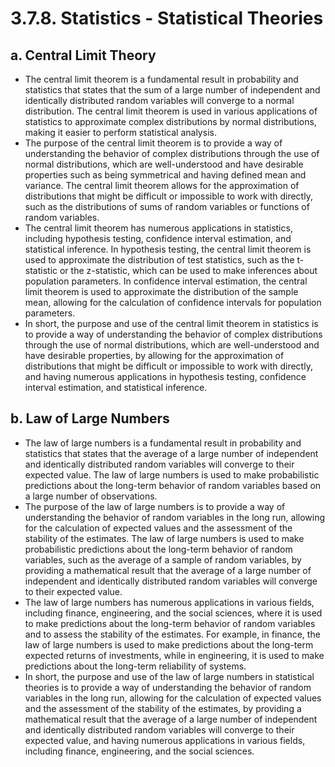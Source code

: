 # 3.7.8. Statistics - Statistical Theories

## a. Central Limit Theory
- The central limit theorem is a fundamental result in probability and statistics that states that the sum of a large number of independent and identically distributed random variables will converge to a normal distribution. The central limit theorem is used in various applications of statistics to approximate complex distributions by normal distributions, making it easier to perform statistical analysis.
- The purpose of the central limit theorem is to provide a way of understanding the behavior of complex distributions through the use of normal distributions, which are well-understood and have desirable properties such as being symmetrical and having defined mean and variance. The central limit theorem allows for the approximation of distributions that might be difficult or impossible to work with directly, such as the distributions of sums of random variables or functions of random variables.
- The central limit theorem has numerous applications in statistics, including hypothesis testing, confidence interval estimation, and statistical inference. In hypothesis testing, the central limit theorem is used to approximate the distribution of test statistics, such as the t-statistic or the z-statistic, which can be used to make inferences about population parameters. In confidence interval estimation, the central limit theorem is used to approximate the distribution of the sample mean, allowing for the calculation of confidence intervals for population parameters.
- In short, the purpose and use of the central limit theorem in statistics is to provide a way of understanding the behavior of complex distributions through the use of normal distributions, which are well-understood and have desirable properties, by allowing for the approximation of distributions that might be difficult or impossible to work with directly, and having numerous applications in hypothesis testing, confidence interval estimation, and statistical inference.

## b. Law of Large Numbers
- The law of large numbers is a fundamental result in probability and statistics that states that the average of a large number of independent and identically distributed random variables will converge to their expected value. The law of large numbers is used to make probabilistic predictions about the long-term behavior of random variables based on a large number of observations.
- The purpose of the law of large numbers is to provide a way of understanding the behavior of random variables in the long run, allowing for the calculation of expected values and the assessment of the stability of the estimates. The law of large numbers is used to make probabilistic predictions about the long-term behavior of random variables, such as the average of a sample of random variables, by providing a mathematical result that the average of a large number of independent and identically distributed random variables will converge to their expected value.
- The law of large numbers has numerous applications in various fields, including finance, engineering, and the social sciences, where it is used to make predictions about the long-term behavior of random variables and to assess the stability of the estimates. For example, in finance, the law of large numbers is used to make predictions about the long-term expected returns of investments, while in engineering, it is used to make predictions about the long-term reliability of systems.
- In short, the purpose and use of the law of large numbers in statistical theories is to provide a way of understanding the behavior of random variables in the long run, allowing for the calculation of expected values and the assessment of the stability of the estimates, by providing a mathematical result that the average of a large number of independent and identically distributed random variables will converge to their expected value, and having numerous applications in various fields, including finance, engineering, and the social sciences.
